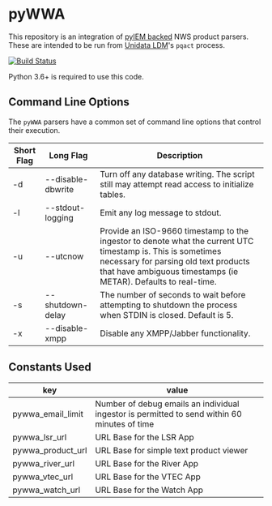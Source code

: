 pyWWA
=====

This repository is an integration of [pyIEM backed](https://github.com/akrherz/pyIEM) NWS product parsers.  These are intended to be run from [Unidata LDM](https://github.com/Unidata/LDM)'s `pqact` process.

[![Build Status](https://api.travis-ci.com/akrherz/pyWWA.svg)](https://travis-ci.com/github/akrherz/pyWWA)

Python 3.6+ is required to use this code.

Command Line Options
--------------------

The ``pyWWA`` parsers have a common set of command line options that control
their execution.

Short Flag | Long Flag | Description
--- | --- | ---
-d | --disable-dbwrite | Turn off any database writing.  The script still may attempt read access to initialize tables.
-l | --stdout-logging | Emit any log message to stdout.
-u | --utcnow | Provide an ISO-9660 timestamp to the ingestor to denote what the current UTC timestamp is.  This is sometimes necessary for parsing old text products that have ambiguous timestamps (ie METAR).  Defaults to real-time.
-s | --shutdown-delay | The number of seconds to wait before attempting to shutdown the process when STDIN is closed.  Default is 5.
-x | --disable-xmpp | Disable any XMPP/Jabber functionality.

Constants Used
--------------

key | value
------------- | -------------
pywwa_email_limit | Number of debug emails an individual ingestor is permitted to send within 60 minutes of time
pywwa_lsr_url | URL Base for the LSR App
pywwa_product_url | URL Base for simple text product viewer
pywwa_river_url | URL Base for the River App
pywwa_vtec_url | URL Base for the VTEC App
pywwa_watch_url | URL Base for the Watch App
